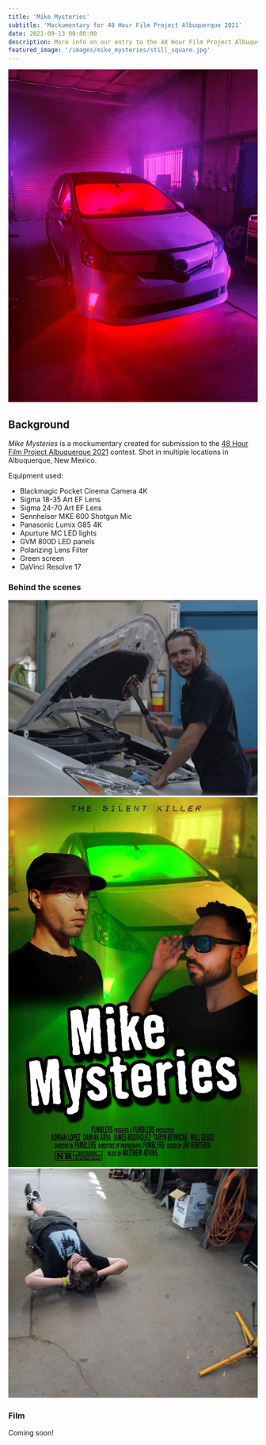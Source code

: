 ```yaml
---
title: 'Mike Mysteries'
subtitle: 'Mockumentary for 48 Hour Film Project Albuquerque 2021'
date: 2021-09-13 00:00:00
description: More info on our entry to the 48 Hour Film Project Albuquerque 2021, Mike Mysteries
featured_image: '/images/mike_mysteries/still_square.jpg'
---
```


![](/images/mike_mysteries/still.jpg)

## Background

_Mike Mysteries_ is a mockumentary created for submission to the [48 Hour Film Project Albuquerque 2021](https://www.48hourfilm.com/albuquerque) contest. Shot in multiple locations in Albuquerque, New Mexico.

Equipment used:

* Blackmagic Pocket Cinema Camera 4K
* Sigma 18-35 Art EF Lens
* Sigma 24-70 Art EF Lens
* Sennheiser MKE 600 Shotgun Mic
* Panasonic Lumix G85 4K
* Apurture MC LED lights
* GVM 800D LED panels
* Polarizing Lens Filter
* Green screen
* DaVinci Resolve 17

### Behind the scenes

<div class="gallery" data-columns="2">
	<img src="/images/mike_mysteries/behind_1.png">
	<img src="/images/mike_mysteries/behind_2.jpg">
	<img src="/images/mike_mysteries/behind_3.jpg">
</div>

### Film

Coming soon!